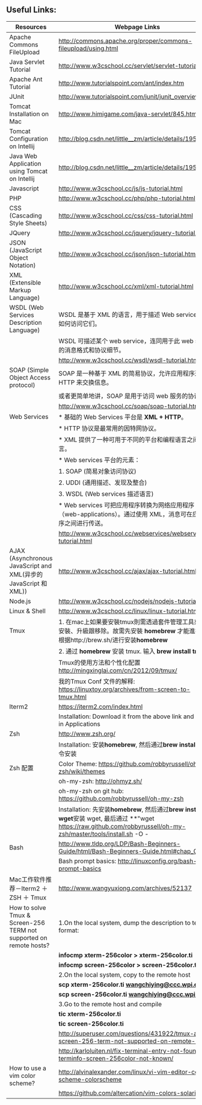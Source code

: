 ## Useful Links:


| Resources | Webpage Links |
| ------------- | --------------- |
| Apache Commons FileUpload | http://commons.apache.org/proper/commons-fileupload/using.html |
| Java Servlet Tutorial | http://www.w3cschool.cc/servlet/servlet-tutorial.html |
| Apache Ant Tutorial | http://www.tutorialspoint.com/ant/index.htm |
| JUnit | http://www.tutorialspoint.com/junit/junit_overview.htm |
| Tomcat Installation on Mac | http://www.himigame.com/java-servlet/845.html |
| Tomcat Configuration on Intellij | http://blog.csdn.net/little__zm/article/details/19569397 |
| Java Web Application using Tomcat on Intellij | http://blog.csdn.net/little__zm/article/details/19570535 |
| Javascript | http://www.w3cschool.cc/js/js-tutorial.html |
| PHP | http://www.w3cschool.cc/php/php-tutorial.html |
| CSS (Cascading Style Sheets) | http://www.w3cschool.cc/css/css-tutorial.html |
| JQuery| http://www.w3cschool.cc/jquery/jquery-tutorial.html |
| JSON (JavaScript Object Notation) | http://www.w3cschool.cc/json/json-tutorial.html |
| XML (Extensible Markup Language) | http://www.w3cschool.cc/xml/xml-tutorial.html |
| WSDL (Web Services Description Language) | WSDL 是基于 XML 的语言，用于描述 Web services 以及如何访问它们。|
|                                          | WSDL 可描述某个 web service，连同用于此 web service 的消息格式和协议细节。|
|                                          | http://www.w3cschool.cc/wsdl/wsdl-tutorial.html |
| SOAP (Simple Object Access protocol) | SOAP 是一种基于 XML 的简易协议，允许应用程序通过 HTTP 来交换信息。|
|                                      | 或者更简单地讲，SOAP 是用于访问 web 服务的协议。|
|                                      | http://www.w3cschool.cc/soap/soap-tutorial.html |
| Web Services | * 基础的 Web Services 平台是 **XML + HTTP**。|
|              | * HTTP 协议是最常用的因特网协议。|
|              | * XML 提供了一种可用于不同的平台和编程语言之间的语言。|
|              | * Web services 平台的元素：|
|              |   1. SOAP (简易对象访问协议)|
|              |   2. UDDI (通用描述、发现及整合)|
|              |   3. WSDL (Web services 描述语言)|
|              | * Web services 可把应用程序转换为网络应用程序（web-applications）。通过使用 XML，消息可在应用程序之间进行传送。|
|              |  http://www.w3cschool.cc/webservices/webservices-tutorial.html |
| AJAX (Asynchronous JavaScript and XML(异步的 JavaScript 和 XML))| http://www.w3cschool.cc/ajax/ajax-tutorial.html |
| Node.js | http://www.w3cschool.cc/nodejs/nodejs-tutorial.html |
| Linux & Shell | http://www.w3cschool.cc/linux/linux-tutorial.html |
| Tmux | 1. 在mac上如果要安裝tmux則需透過套件管理工具來處理安裝、升級跟移除。故需先安裝 **homebrew** 才能進行安裝. 根据http://brew.sh/进行安装**homebrew** |
|      | 2. 通过 **homebrew** 安装 tmux. 输入 **brew install tmux** |
|      | Tmux的使用方法和个性化配置 http://mingxinglai.com/cn/2012/09/tmux/ |
|      | 我的Tmux Conf 文件的解释: https://linuxtoy.org/archives/from-screen-to-tmux.html |
| Iterm2 | https://iterm2.com/index.html |
|        | Installation: Download it from the above link and put it in Applications|
| Zsh | http://www.zsh.org/ |
|     | Installation: 安装**homebrew**, 然后通过**brew install zsh**命令安装 |
| Zsh 配置 | Color Theme: https://github.com/robbyrussell/oh-my-zsh/wiki/themes |
|         | oh-my-zsh: http://ohmyz.sh/ |
|         | oh-my-zsh on git hub: https://github.com/robbyrussell/oh-my-zsh |
|         | Installation: 先安装**homebrew**, 然后通过**brew install wget**安装 wget, 最后通过 **"wget https://raw.github.com/robbyrussell/oh-my-zsh/master/tools/install.sh -O - | sh"** 安装on-my-zsh |
| Bash | http://www.tldp.org/LDP/Bash-Beginners-Guide/html/Bash-Beginners-Guide.html#chap_02 |
|      | Bash prompt basics: http://linuxconfig.org/bash-prompt-basics |
| Mac工作软件推荐－Iterm2 ＋ ZSH ＋ Tmux | http://www.wangyuxiong.com/archives/52137 |
| How to solve Tmux & Screen-256 TERM not supported on remote hosts? | 1.On the local system, dump the description to text format: |
|                                                      | **infocmp xterm-256color > xterm-256color.ti** |                                                   
|                                                      | **infocmp screen-256color > screen-256color.ti** |
|                                                      | 2.On the local system, copy to the remote host |
|                                                      | **scp xterm-256color.ti wangchiying@ccc.wpi.edu:** |                             
|                                                      | **scp screen-256color.ti wangchiying@ccc.wpi.edu:** |
|                                                      | 3.Go to the remote host and compile |
|                                                      | **tic xterm-256color.ti** |                             
|                                                      | **tic screen-256color.ti** |
|                                                      | http://superuser.com/questions/431922/tmux-and-screen-256-term-not-supported-on-remote-hosts |
|                                                      | http://karloluiten.nl/fix-terminal-entry-not-found-in-terminfo-screen-256color-not-known/ |
| How to use a vim color scheme?| http://alvinalexander.com/linux/vi-vim-editor-color-scheme-colorscheme |
|                               | https://github.com/altercation/vim-colors-solarized |
                                                            
